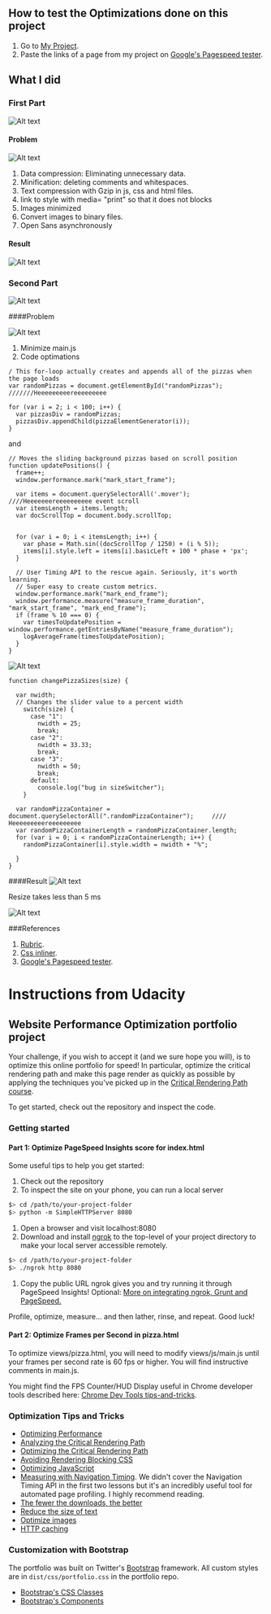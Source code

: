 ## How to test the Optimizations done on this project

1. Go to [My Project](https://gustavolastra.github.io/frontend-nanodegree-mobile-portfolio/).
2. Paste the links of a page from my project on [Google's Pagespeed tester](https://developers.google.com/speed/pagespeed/insights/).

## What I did

### First Part

![Alt text](img/rubric1.png?raw=true "Optional Title")

#### Problem

![Alt text](img/beforeOne.png?raw=true "Optional Title")

1. Data compression: Eliminating unnecessary data.
1. Minification: deleting comments and whitespaces.
3. Text compression with Gzip in js, css and html files.
2. link to style with media= "print" so that it does not blocks
4. Images minimized
5. Convert images to binary files.
6. Open Sans asynchronously

#### Result

![Alt text](img/pageSpeedOne.png?raw=true "Optional Title")

### Second Part

![Alt text](img/rubric2.png?raw=true "Optional Title")

####Problem

![Alt text](img/problem2.png?raw=true "Optional Title")

1. Minimize main.js
2. Code optimations

```
/ This for-loop actually creates and appends all of the pizzas when the page loads
var randomPizzas = document.getElementById("randomPizzas");   ///////Heeeeeeeeereeeeeeeee

for (var i = 2; i < 100; i++) {
  var pizzasDiv = randomPizzas;
  pizzasDiv.appendChild(pizzaElementGenerator(i));
}
```
and

```
// Moves the sliding background pizzas based on scroll position
function updatePositions() {
  frame++;
  window.performance.mark("mark_start_frame");

  var items = document.querySelectorAll('.mover'); ////Heeeeeeereeeeeeeeee event scroll
  var itemsLength = items.length;
  var docScrollTop = document.body.scrollTop;


  for (var i = 0; i < itemsLength; i++) {
    var phase = Math.sin((docScrollTop / 1250) + (i % 5));
    items[i].style.left = items[i].basicLeft + 100 * phase + 'px';
  }

  // User Timing API to the rescue again. Seriously, it's worth learning.
  // Super easy to create custom metrics.
  window.performance.mark("mark_end_frame");
  window.performance.measure("measure_frame_duration", "mark_start_frame", "mark_end_frame");
  if (frame % 10 === 0) {
    var timesToUpdatePosition = window.performance.getEntriesByName("measure_frame_duration");
    logAverageFrame(timesToUpdatePosition);
  }
}

```

![Alt text](img/rubric3.png?raw=true "Optional Title")

```
function changePizzaSizes(size) {

  var nwidth;
  // Changes the slider value to a percent width
    switch(size) {
      case "1":
        nwidth = 25;
        break;
      case "2":
        nwidth = 33.33;
        break;
      case "3":
        nwidth = 50;
        break;
      default:
        console.log("bug in sizeSwitcher");
    }

  var randomPizzaContainer = document.querySelectorAll(".randomPizzaContainer");     //// Heeeeeeeeereeeeeeeee
  var randomPizzaContainerLength = randomPizzaContainer.length;
  for (var i = 0; i < randomPizzaContainerLength; i++) {
    randomPizzaContainer[i].style.width = nwidth + "%";

  }
}
```

####Result
![Alt text](img/after2and3.png?raw=true "Optional Title")

Resize takes less than 5 ms

![Alt text](img/less5.png?raw=true "Optional Title")


###References

1. [Rubric](https://review.udacity.com/#!/rubrics/16/view).
2. [Css inliner](https://www.myintervals.com/emogrifier.php).
3. [Google's Pagespeed tester](https://developers.google.com/speed/pagespeed/insights/).



# Instructions from Udacity

## Website Performance Optimization portfolio project

Your challenge, if you wish to accept it (and we sure hope you will), is to optimize this online portfolio for speed! In particular, optimize the critical rendering path and make this page render as quickly as possible by applying the techniques you've picked up in the [Critical Rendering Path course](https://www.udacity.com/course/ud884).

To get started, check out the repository and inspect the code.

### Getting started

#### Part 1: Optimize PageSpeed Insights score for index.html

Some useful tips to help you get started:

1. Check out the repository
1. To inspect the site on your phone, you can run a local server

  ```bash
  $> cd /path/to/your-project-folder
  $> python -m SimpleHTTPServer 8080
  ```

1. Open a browser and visit localhost:8080
1. Download and install [ngrok](https://ngrok.com/) to the top-level of your project directory to make your local server accessible remotely.

  ``` bash
  $> cd /path/to/your-project-folder
  $> ./ngrok http 8080
  ```

1. Copy the public URL ngrok gives you and try running it through PageSpeed Insights! Optional: [More on integrating ngrok, Grunt and PageSpeed.](http://www.jamescryer.com/2014/06/12/grunt-pagespeed-and-ngrok-locally-testing/)

Profile, optimize, measure... and then lather, rinse, and repeat. Good luck!

#### Part 2: Optimize Frames per Second in pizza.html

To optimize views/pizza.html, you will need to modify views/js/main.js until your frames per second rate is 60 fps or higher. You will find instructive comments in main.js.

You might find the FPS Counter/HUD Display useful in Chrome developer tools described here: [Chrome Dev Tools tips-and-tricks](https://developer.chrome.com/devtools/docs/tips-and-tricks).

### Optimization Tips and Tricks
* [Optimizing Performance](https://developers.google.com/web/fundamentals/performance/ "web performance")
* [Analyzing the Critical Rendering Path](https://developers.google.com/web/fundamentals/performance/critical-rendering-path/analyzing-crp.html "analyzing crp")
* [Optimizing the Critical Rendering Path](https://developers.google.com/web/fundamentals/performance/critical-rendering-path/optimizing-critical-rendering-path.html "optimize the crp!")
* [Avoiding Rendering Blocking CSS](https://developers.google.com/web/fundamentals/performance/critical-rendering-path/render-blocking-css.html "render blocking css")
* [Optimizing JavaScript](https://developers.google.com/web/fundamentals/performance/critical-rendering-path/adding-interactivity-with-javascript.html "javascript")
* [Measuring with Navigation Timing](https://developers.google.com/web/fundamentals/performance/critical-rendering-path/measure-crp.html "nav timing api"). We didn't cover the Navigation Timing API in the first two lessons but it's an incredibly useful tool for automated page profiling. I highly recommend reading.
* <a href="https://developers.google.com/web/fundamentals/performance/optimizing-content-efficiency/eliminate-downloads.html">The fewer the downloads, the better</a>
* <a href="https://developers.google.com/web/fundamentals/performance/optimizing-content-efficiency/optimize-encoding-and-transfer.html">Reduce the size of text</a>
* <a href="https://developers.google.com/web/fundamentals/performance/optimizing-content-efficiency/image-optimization.html">Optimize images</a>
* <a href="https://developers.google.com/web/fundamentals/performance/optimizing-content-efficiency/http-caching.html">HTTP caching</a>

### Customization with Bootstrap
The portfolio was built on Twitter's <a href="http://getbootstrap.com/">Bootstrap</a> framework. All custom styles are in `dist/css/portfolio.css` in the portfolio repo.

* <a href="http://getbootstrap.com/css/">Bootstrap's CSS Classes</a>
* <a href="http://getbootstrap.com/components/">Bootstrap's Components</a>
